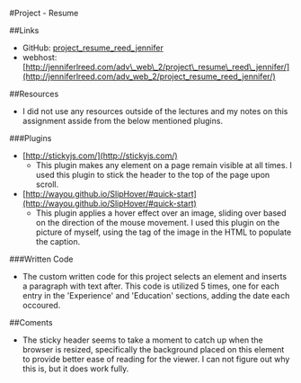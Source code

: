 #Project - Resume 

##Links
* GitHub: 
[project\_resume\_reed\_jennifer](https://github.com/jlreed2/project_resume_reed_jennifer)
* webhost: [http://jenniferlreed.com/adv\_web\_2/project\_resume\_reed\_jennifer/](http://jenniferlreed.com/adv_web_2/project_resume_reed_jennifer/)


##Resources
* I did not use any resources outside of the lectures and my notes on this assignment asside from the below mentioned plugins.

###Plugins
* [http://stickyjs.com/](http://stickyjs.com/)
  * This plugin makes any element on a page remain visible at all times. I used this plugin to stick the header to the top of the page upon scroll. 
* [http://wayou.github.io/SlipHover/#quick-start](http://wayou.github.io/SlipHover/#quick-start)
  * This plugin applies a hover effect over an image, sliding over based on the direction of the mouse movement. I used this plugin on the picture of myself, using the tag of the image in the HTML to populate the caption. 

###Written Code
* The custom written code for this project selects an element and inserts a paragraph with text after. This code is utilized 5 times, one for each entry in the 'Experience' and 'Education' sections, adding the date each occoured. 

##Coments
* The sticky header seems to take a moment to catch up when the browser is resized, specifically the background placed on this element to provide better ease of reading for the viewer. I can not figure out why this is, but it does work fully. 